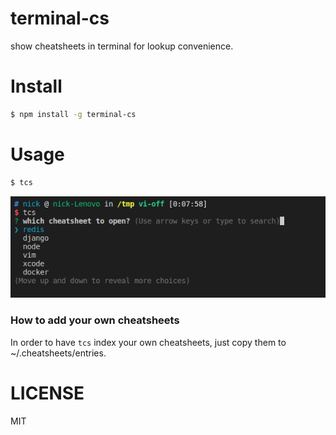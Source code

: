 # terminal-cs
show cheatsheets in terminal for lookup convenience.

# Install
```bash
$ npm install -g terminal-cs
```

# Usage
```bash
$ tcs
```
![](./search.png)

### How to add your own cheatsheets
In order to have `tcs` index your own cheatsheets, just copy them to ~/.cheatsheets/entries.

# LICENSE
MIT